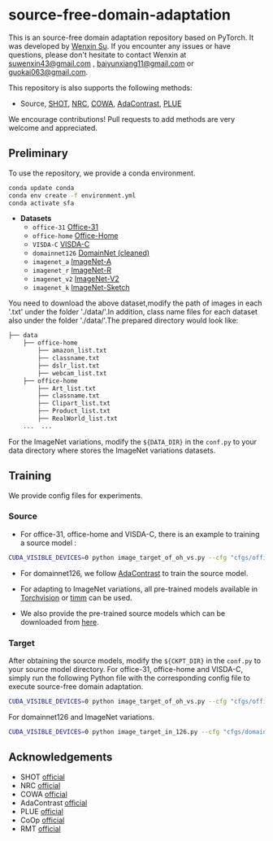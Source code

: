# source-free-domain-adaptation
This is an source-free domain adaptation repository based on PyTorch. It was developed by [Wenxin Su](https://hazelsu.github.io/). If you encounter any issues or have questions, please don't hesitate to contact Wenxin at suwenxin43@gmail.com , baiyunxiang11@gmail.com or guokai063@gmail.com. 
<!-- It is also the official repository for the following works:
- [**ICLR(Oral)'25**][Proxy Denoising for Source-Free Domain Adaptation (ProDe)](https://arxiv.org/abs/2406.01658)
- [**Underveiw**][Source-Free Domain Adaptation with Task-Specific Multimodal Knowledge Distillation (TSD)] 
- [**ARXIV'24**][Unified Source-Free Domain Adaptation (CausalDA)](https://arxiv.org/abs/2403.07601)
- [**CVPR'24**][Source-Free Domain Adaptation with Frozen Multimodal Foundation Model (DIFO)](https://arxiv.org/abs/2311.16510v3)
- [**IJCV'23**][Source-Free Domain Adaptation via Target Prediction Distribution Searching (TPDS)](https://link.springer.com/article/10.1007/s11263-023-01892-w)
- [**NN'22**][Semantic consistency learning on manifold for source data-free unsupervised domain adaptation (SCLM)](https://www.sciencedirect.com/science/article/pii/S0893608022001897)
- [**IROS'21**][Model Adaptation through Hypothesis Transfer with Gradual Knowledge Distillation (GKD)](https://ieeexplore.ieee.org/abstract/document/9636206)
-->

This repository is also supports the following methods:
  - Source, [SHOT](http://proceedings.mlr.press/v119/liang20a/liang20a.pdf),
  [NRC](https://proceedings.neurips.cc/paper_files/paper/2021/file/f5deaeeae1538fb6c45901d524ee2f98-Paper.pdf), [COWA](https://proceedings.mlr.press/v162/lee22c/lee22c.pdf), [AdaContrast](https://openaccess.thecvf.com/content/CVPR2022/papers/Chen_Contrastive_Test-Time_Adaptation_CVPR_2022_paper.pdf), [PLUE](https://openaccess.thecvf.com/content/CVPR2023/papers/Litrico_Guiding_Pseudo-Labels_With_Uncertainty_Estimation_for_Source-Free_Unsupervised_Domain_Adaptation_CVPR_2023_paper.pdf)
</details>

We encourage contributions! Pull requests to add methods are very welcome and appreciated.

<!-- 
## Our Publications
- [**ICLR(Oral)'25**][Proxy Denoising for Source-Free Domain Adaptation (ProDe)](https://arxiv.org/abs/2406.01658)  and [*Code*](https://github.com/tntek/source-free-domain-adaptation/blob/main/src/methods/oh/ProDe.py).

- [**ARXIV'24**][Unified Source-Free Domain Adaptation (CausalDA)](https://arxiv.org/abs/2403.07601), and [*Code*](https://github.com/tntek/source-free-domain-adaptation/blob/main/src/methods/oh/CausalDA.py)

- [**CVPR'24**][Source-Free Domain Adaptation with Frozen Multimodal Foundation Model](https://arxiv.org/abs/2311.16510v3), [*Code*](https://github.com/tntek/source-free-domain-adaptation/blob/main/src/methods/oh/difo.py), and [*Chinese version*](https://zhuanlan.zhihu.com/p/687080854)
- [**Underveiw**][Source-Free Domain Adaptation with Task-Specific Multimodal Knowledge Distillation], [*Code*](https://github.com/tntek/source-free-domain-adaptation/blob/main/src/methods/oh/tsd.py)
- [**IJCV'23**][Source-Free Domain Adaptation via Target Prediction Distribution Searching](https://link.springer.com/article/10.1007/s11263-023-01892-w) and [*Code*](https://github.com/tntek/source-free-domain-adaptation/blob/main/src/methods/oh/tpds.py)

- [**TMM'23**][Progressive Source-Aware Transformer for Generalized Source-Free Domain Adaptation](https://ieeexplore.ieee.org/abstract/document/10269002) and [*Code*](https://github.com/tntek/PSAT-GDA)

- [**CAAI TRIT'22**][Model adaptation via credible local context representation](https://ietresearch.onlinelibrary.wiley.com/doi/pdf/10.1049/cit2.12228) and [*Code*](https://github.com/tntek/CLCR)

- [**NN'22**][Semantic consistency learning on manifold for source data-free unsupervised domain adaptation](https://www.sciencedirect.com/science/article/pii/S0893608022001897) and [*Code*](https://github.com/tntek/source-free-domain-adaptation/blob/main/src/methods/oh/sclm.py)

- [**IROS'21**][Model Adaptation through Hypothesis Transfer with Gradual Knowledge Distillation](https://ieeexplore.ieee.org/abstract/document/9636206) and [*Code*](https://github.com/tntek/source-free-domain-adaptation/blob/main/src/methods/oh/gkd.py)
-->

## Preliminary

To use the repository, we provide a conda environment.
```bash
conda update conda
conda env create -f environment.yml
conda activate sfa
```
- **Datasets**
  - `office-31` [Office-31](https://drive.google.com/file/d/0B4IapRTv9pJ1WGZVd1VDMmhwdlE/view?resourcekey=0-gNMHVtZfRAyO_t2_WrOunA)
  - `office-home` [Office-Home](https://drive.google.com/file/d/0B81rNlvomiwed0V1YUxQdC1uOTg/view)
  - `VISDA-C` [VISDA-C](https://github.com/VisionLearningGroup/taskcv-2017-public/tree/master/classification)
  - `domainnet126` [DomainNet (cleaned)](http://ai.bu.edu/M3SDA/)
  - `imagenet_a` [ImageNet-A](https://github.com/hendrycks/natural-adv-examples)
  - `imagenet_r` [ImageNet-R](https://github.com/hendrycks/imagenet-r)
  - `imagenet_v2` [ImageNet-V2](https://huggingface.co/datasets/vaishaal/ImageNetV2/tree/main)
  - `imagenet_k` [ImageNet-Sketch](https://github.com/HaohanWang/ImageNet-Sketch)

You need to download the above dataset,modify the path of images in each '.txt' under the folder './data/'.In addition, class name files for each dataset also under the folder './data/'.The prepared directory would look like:
```bash
├── data
    ├── office-home
        ├── amazon_list.txt
        ├── classname.txt
        ├── dslr_list.txt
        ├── webcam_list.txt
    ├── office-home
        ├── Art_list.txt
        ├── classname.txt
        ├── Clipart_list.txt
        ├── Product_list.txt
        ├── RealWorld_list.txt
    ...  ...
```
For the ImageNet variations, modify the `${DATA_DIR}` in the `conf.py` to your data directory where stores the ImageNet variations datasets.

## Training
We provide config files for experiments. 
### Source
- For office-31, office-home and VISDA-C, there is an example to training a source model :
```bash
CUDA_VISIBLE_DEVICES=0 python image_target_of_oh_vs.py --cfg "cfgs/office-home/source.yaml" SETTING.S 0
```
- For domainnet126, we follow [AdaContrast](https://github.com/DianCh/AdaContrast) to train the source model.

- For adapting to ImageNet variations, all pre-trained models available in [Torchvision](https://pytorch.org/vision/0.14/models.html) or [timm](https://github.com/huggingface/pytorch-image-models/tree/v0.6.13) can be used.

- We also provide the pre-trained source models which can be downloaded from [here](https://drive.google.com/drive/folders/17n6goPXw_-ERgTK8R8nm4M_8PJPTEK1j?usp=sharing).

### Target
After obtaining the source models, modify the `${CKPT_DIR}` in the `conf.py` to your source model directory. For office-31, office-home and VISDA-C, simply run the following Python file with the corresponding config file to execute source-free domain adaptation.
```bash
CUDA_VISIBLE_DEVICES=0 python image_target_of_oh_vs.py --cfg "cfgs/office-home/difo.yaml" SETTING.S 0 SETTING.T 1
```
For domainnet126 and ImageNet variations.
```bash
CUDA_VISIBLE_DEVICES=0 python image_target_in_126.py --cfg "cfgs/domainnet126/difo.yaml" SETTING.S 0 SETTING.T 1
```

## Acknowledgements
+ SHOT [official](https://github.com/tim-learn/SHOT)
+ NRC [official](https://github.com/Albert0147/NRC_SFDA)
+ COWA [official](https://github.com/Jhyun17/CoWA-JMDS)
+ AdaContrast [official](https://github.com/DianCh/AdaContrast)
+ PLUE [official](https://github.com/MattiaLitrico/Guiding-Pseudo-labels-with-Uncertainty-Estimation-for-Source-free-Unsupervised-Domain-Adaptation)
+ CoOp [official](https://github.com/KaiyangZhou/CoOp)
+ RMT [official](https://github.com/mariodoebler/test-time-adaptation)
